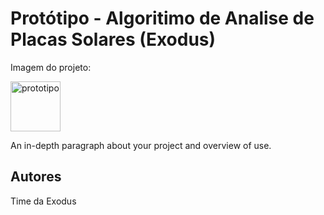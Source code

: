 # Protótipo - Algoritimo de Analise de Placas Solares (Exodus)

Imagem do projeto:

<img src="https://cdn.discordapp.com/attachments/852360702072061954/853249565020913664/unknown.png" alt="prototipo" width="80" height="80">

An in-depth paragraph about your project and overview of use.

## Autores

Time da Exodus

